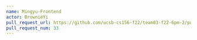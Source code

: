 ```yaml
---
name: Mingyu-Frontend
actor: BrownieYi
pull_request_url: https://github.com/ucsb-cs156-f22/team03-f22-6pm-2/pull/33
pull_request_num: 33
---
```

